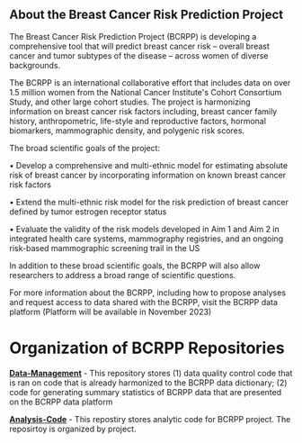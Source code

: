 ## About the Breast Cancer Risk Prediction Project

The Breast Cancer Risk Prediction Project (BCRPP) is developing a comprehensive tool that will predict breast cancer risk – overall breast cancer and tumor subtypes of the disease – across women of diverse backgrounds.

The BCRPP is an international collaborative effort that includes data on over 1.5 million women from the National Cancer Institute's Cohort Consortium Study, and other large cohort studies. The project is harmonizing information on breast cancer risk factors including, breast cancer family history, anthropometric, life-style and reproductive factors, hormonal biomarkers, mammographic density, and polygenic risk scores.

The broad scientific goals of the project:

  • Develop a comprehensive and multi-ethnic model for estimating absolute risk of breast cancer by incorporating information on known breast cancer risk factors

  • Extend the multi-ethnic risk model for the risk prediction of breast cancer defined by tumor estrogen receptor status

  • Evaluate the validity of the risk models developed in Aim 1 and Aim 2 in integrated health care systems, mammography registries, and an ongoing risk-based mammographic screening trail in the US

In addition to these broad scientific goals, the BCRPP will also allow researchers to address a broad range of scientific questions.

For more information about the BCRPP, including how to propose analyses and request access to data shared with the BCRPP, visit the BCRPP data platform (Platform will be available in November 2023)



# Organization of BCRPP Repositories

**[Data-Management](https://github.com/Breast-Cancer-Risk-Prediction-Project/data-management)** - This repository stores (1) data quality control code that is ran on code that is already harmonized to the BCRPP data dictionary; (2) code for generating summary statistics of BCRPP data that are presented on the BCRPP data platform

**[Analysis-Code](https://github.com/Breast-Cancer-Risk-Prediction-Project/Analysis-Code)** - This repostiry stores analytic code for BCRPP project. The reposirtoy is organized by project.


